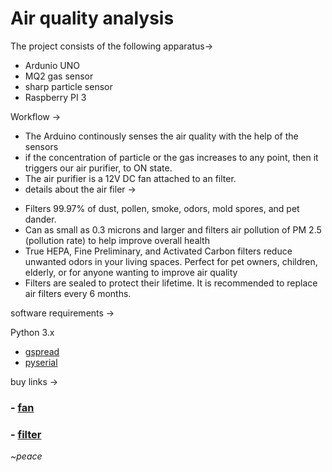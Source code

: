 # Air quality analysis

The project consists of the following apparatus->
- Ardunio UNO
- MQ2 gas sensor
- sharp particle sensor
- Raspberry PI 3

Workflow ->

- The Arduino continously senses the air quality with the help of the sensors 
- if the concentration of particle or the gas increases to any point, then it triggers our air purifier, to ON state.
- The air purifier is a 12V DC fan attached to an filter.
- details about the air filer -> 

* Filters 99.97% of dust, pollen, smoke, odors, mold spores, and pet dander.
* Can as small as 0.3 microns and larger and filters air pollution of PM 2.5 (pollution rate) to help improve overall health
* True HEPA, Fine Preliminary, and Activated Carbon filters reduce unwanted odors in your living spaces. Perfect for pet owners, children,  elderly, or for anyone wanting to improve air quality
* Filters are sealed to protect their lifetime. It is recommended to replace air filters every 6 months. 

software requirements -> 

Python 3.x
- [gspread](https://github.com/burnash/gspread)
- [pyserial](erial.readthedocs.io/en/latest/shortintro.html)

buy links -> 
### - [fan](https://www.amazon.in/gp/product/B07M5LT81W/ref=ppx_yo_dt_b_asin_title_o00_s00?ie=UTF8&psc=1)
### - [filter](https://www.amazon.in/gp/product/B077NCJQY1/ref=ppx_yo_dt_b_asin_title_o01_s00?ie=UTF8&psc=1)

_~peace_
